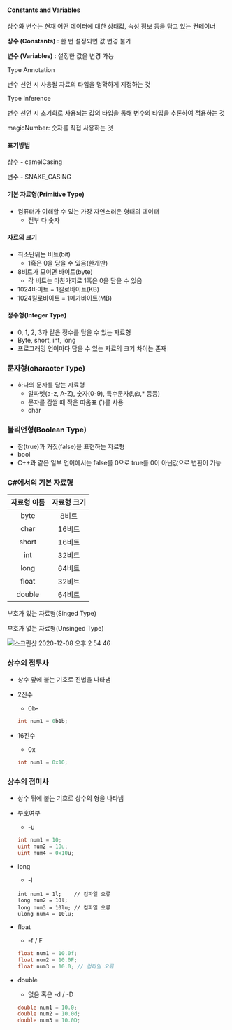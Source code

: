 #### **Constants and Variables**  

상수와 변수는 현재 어떤 데이터에 대한 상태값, 속성 정보 등을 담고 있는 컨테이너



**상수 (Constants)** : 한 번 설정되면 값 변경 불가

**변수 (Variables)** : 설정한 값을 변경 가능



Type Annotation

변수 선언 시 사용될 자료의 타입을 명확하게 지정하는 것



Type Inference

변수 선언 시 초기화로 사용되는 값의 타입을 통해 변수의 타입을 추론하여 적용하는 것



magicNumber: 숫자를 직접 사용하는 것



#### 표기방법

상수 - camelCasing 

변수 - SNAKE_CASING 



#### 기본 자료형(Primitive Type)

- 컴퓨터가 이해할 수 있는 가장 자연스러운 형태의 데이터
  - 전부 다 숫자

#### 자료의 크기

- 최소단위는 비트(bit)
  - 1혹은 0을 담을 수 있음(한개만)
- 8비트가 모이면 바이트(byte)
  - 각 비트는 마찬가지로 1혹은 0을 담을 수 있음
- 1024바이트 = 1킬로바이트(KB)
- 1024킬로바이트 = 1메가바이트(MB)



#### 정수형(Integer Type)

- 0, 1, 2, 3과 같은 정수를 담을 수 있는 자료형
- Byte, short, int, long
- 프로그래밍 언어마다 담을 수 있는 자료의 크기 차이는 존재



### 문자형(character Type)

- 하나의 문자를 담는 자료형
  - 알파벳(a-z, A-Z), 숫자(0-9), 특수문자(!,@,* 등등)
  - 문자를 감쌀 때 작은 따옴표 (')를 사용
  - char



### 불리언형(Boolean Type)

- 참(true)과 거짓(false)을 표현하는 자료형
- bool
- C++과 같은 일부 언어에서는 false를 0으로 true를 0이 아닌값으로 변환이 가능

 

### C#에서의 기본 자료형

| 자료형 이름 | 자료형 크기 |
| :---------: | :---------: |
|    byte     |    8비트    |
|    char     |   16비트    |
|    short    |   16비트    |
|     int     |   32비트    |
|    long     |   64비트    |
|    float    |   32비트    |
|   double    |   64비트    |





부호가 있는 자료형(Singed Type)

부호가 없는 자료형(Unsinged Type)



![스크린샷 2020-12-08 오후 2 54 46](https://user-images.githubusercontent.com/47776915/101445658-3d6d8580-3965-11eb-9bee-a572e33b7526.png)



### 상수의 접두사

- 상수 앞에 붙는 기호로 진법을 나타냄

- 2진수

  - 0b-

  ~~~c#
  int num1 = 0b1b;
  ~~~

  

- 16진수

  - 0x

  ~~~c#
  int num1 = 0x10;
  ~~~

  

### 상수의 접미사

- 상수 뒤에 붙는 기호로 상수의 형을 나타냄

- 부호여부

  - -u

  ~~~c#
  int num1 = 10;
  uint num2 = 10u;
  uint num4 = 0x10u;	
  ~~~

- long

  - -l

  ~~~
  int num1 = 1l;    // 컴파일 오류
  long num2 = 10l;
  long num3 = 10lu; // 컴파일 오류
  ulong num4 = 10lu;
  ~~~

- float

  - -f / F

  ~~~c#
  float num1 = 10.0f;
  float num2 = 10.0F;
  float num3 = 10.0; // 컴파일 오류
  ~~~

  

- double

  - 없음 혹은 -d / -D

  ~~~c#
  double num1 = 10.0;
  double num2 = 10.0d;
  double num3 = 10.0D;
  ~~~

  

